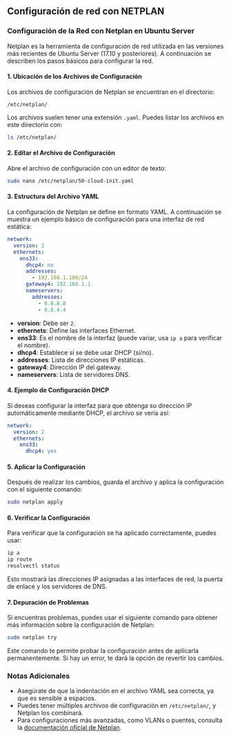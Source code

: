 ## Configuración de red con NETPLAN

### Configuración de la Red con Netplan en Ubuntu Server

Netplan es la herramienta de configuración de red utilizada en las versiones más recientes de Ubuntu Server (17.10 y posteriores). A continuación se describen los pasos básicos para configurar la red.

#### 1. **Ubicación de los Archivos de Configuración**

Los archivos de configuración de Netplan se encuentran en el directorio:

```
/etc/netplan/
```

Los archivos suelen tener una extensión `.yaml`. Puedes listar los archivos en este directorio con:

```bash
ls /etc/netplan/
```

#### 2. **Editar el Archivo de Configuración**

Abre el archivo de configuración con un editor de texto:

```bash
sudo nano /etc/netplan/50-cloud-init.yaml
```

#### 3. **Estructura del Archivo YAML**

La configuración de Netplan se define en formato YAML. A continuación se muestra un ejemplo básico de configuración para una interfaz de red estática:

```yaml
network:
  version: 2
  ethernets:
    ens33:
      dhcp4: no
      addresses:
        - 192.168.1.100/24
      gateway4: 192.168.1.1
      nameservers:
        addresses:
          - 8.8.8.8
          - 8.8.4.4
```

- **version**: Debe ser `2`.
- **ethernets**: Define las interfaces Ethernet.
- **ens33**: Es el nombre de la interfaz (puede variar, usa `ip a` para verificar el nombre).
- **dhcp4**: Establece si se debe usar DHCP (sí/no).
- **addresses**: Lista de direcciones IP estáticas.
- **gateway4**: Dirección IP del gateway.
- **nameservers**: Lista de servidores DNS.

#### 4. **Ejemplo de Configuración DHCP**

Si deseas configurar la interfaz para que obtenga su dirección IP automáticamente mediante DHCP, el archivo se vería así:

```yaml
network:
  version: 2
  ethernets:
    ens33:
      dhcp4: yes
```

#### 5. **Aplicar la Configuración**

Después de realizar los cambios, guarda el archivo y aplica la configuración con el siguiente comando:

```bash
sudo netplan apply
```

#### 6. **Verificar la Configuración**

Para verificar que la configuración se ha aplicado correctamente, puedes usar:

```bash
ip a
ip route
resolvectl status
```

Esto mostrará las direcciones IP asignadas a las interfaces de red, la puerta de enlace y los servidores de DNS.

#### 7. **Depuración de Problemas**

Si encuentras problemas, puedes usar el siguiente comando para obtener más información sobre la configuración de Netplan:

```bash
sudo netplan try
```

Este comando te permite probar la configuración antes de aplicarla permanentemente. Si hay un error, te dará la opción de revertir los cambios.

### Notas Adicionales

- Asegúrate de que la indentación en el archivo YAML sea correcta, ya que es sensible a espacios.
- Puedes tener múltiples archivos de configuración en `/etc/netplan/`, y Netplan los combinará.
- Para configuraciones más avanzadas, como VLANs o puentes, consulta la [documentación oficial de Netplan](https://netplan.io/).
